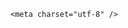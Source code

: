 <!DOCTYPE html>
<html lang="zh-CN">

<head>
    
<title>北京飞美国旧金山航班起飞时疑因发动机着火取消，现场发生了什么？_腾讯新闻</title>
<meta name="keywords" content="旧金山,北京,美国,美国_社会,飞机,航班,客机">
<meta name="description" content="极目新闻记者 李迎5月26日下午，有网友发文称，从北京首都机场飞往旧金山的UA889航班在起飞阶段疑似右侧引擎失灵，且冒有火光，随即该航班被终止起飞。UA889一名乘客称，在飞机加速准备起飞时，她忽然听到一声巨响，随即飞机降低了速度后完全停在跑道上。飞机停在跑道后，她在飞机舱内闻到焦味，并看到消防队员现场作业。据...">
<meta name="author" content="腾讯网">
<meta name="copyright" content="Copyright 1998 - 2025 Tencent. All Rights Reserved">
<meta property="og:type" content="news" />

<meta property="og:title" content="北京飞美国旧金山航班起飞时疑因发动机着火取消，现场发生了什么？_腾讯新闻" />
<meta property="og:description" content="极目新闻记者 李迎5月26日下午，有网友发文称，从北京首都机场飞往旧金山的UA889航班在起飞阶段疑似右侧引擎失灵，且冒有火光，随即该航班被终止起飞。UA889一名乘客称，在飞机加速准备起飞时，她忽然听到一声巨响，随即飞机降低了速度后完全停在跑道上。飞机停在跑道后，她在飞机舱内闻到焦味，并看到消防队员现场作业。据..." />
<meta property="og:url" content="https://news.qq.com/rain/a/20250527Q03PA900" />
<meta property="og:image" content="https://inews.gtimg.com/news_ls/O6KJ2axTt4TNlTfg0QEpNb34f7v_CWXGG6yeYyJhw_ewIAA_640330/0" />
<meta property="article:author" content="" />
<meta property="article:published_time" content="2025-05-27 20:51:24" />
<meta property="category" content="" />

    <meta charset="utf-8" />
<meta http-equiv="X-UA-Compatible" content="IE=Edge" />
<meta name="viewport" content="width=device-width, initial-scale=1, shrink-to-fit=no" />
<link rel="dns-prefetch" href="mat1.gtimg.com">
<link rel="dns-prefetch" href="i.news.qq.com">
<link rel="shortcut icon" href="https://mat1.gtimg.com/qqcdn/qqindex2021/favicon.ico">
<script nomodule="true" src="https://mat1.gtimg.com/qqcdn/qqindex2021/common-static/20240515201444/core3-37-1.min.js"></script>
<script>
  try {
    if (!window.IntersectionObserver) {
      var observerScript = document.createElement('script');
      observerScript.src = "https://mat1.gtimg.com/qqcdn/qqindex2021/common-static/20241024141058/intersection-observer-polyfill.js";
      document.head.appendChild(observerScript);
    }
  } catch (error) {}
</script>

<script>
  try {
    if (!Element.prototype.scrollTo) {
      var scrollScript = document.createElement('script');
      scrollScript.src = "https://mat1.gtimg.com/qqcdn/qqindex2021/common-static/20241025153001/scroll-behavior-polyfill.js";
      document.head.appendChild(scrollScript);
    }
  } catch (error) {}
</script>
<script>
  try {
    if ('scrollRestoration' in window.history) {
      window.history.scrollRestoration = 'manual';
    }
    window.isPcClient = Boolean(window.electron) && (
      window.navigator.userAgent.indexOf('pc-client') > 0 ||
      window.navigator.userAgent.indexOf('TencentNews') > 0
    );
  } catch {}
</script>
<script>
  try {
    if (window.isPcClient) {
      var bodyStyle = document.createElement('style');
      bodyStyle.innerText = 'body{ zoom: 0.95 }';
      document.head.appendChild(bodyStyle);
    }
  } catch {}
</script>
<script>
  window.DATA = {"ai_switch":true,"content":null,"ret":0,"shareImg":"","already_answer":false,"questionInfo":{"thumbnails_qqnews":[""],"title":"北京飞美国旧金山航班起飞时疑因发动机着火取消，现场发生了什么？","url":"http://view.inews.qq.com/a/20250527Q03PA900","abstract":"","id":"20250527Q03PA900","longtitle":"北京飞美国旧金山航班起飞时疑因发动机着火取消，现场发生了什么？","question_short_title":"北京飞美国旧金山航班起飞时疑因发动机着火取消，现场发生了什么？","relate_extend_infos":[{"title":"美联航一客机在北京起飞时发动机疑起火，乘客：已终止起飞改签其他航班","url":"https://view.inews.qq.com/a/20250527A04D9P00","abstract":"极目新闻记者 李迎5月26日下午，有网友发文称，从北京首都机场飞往旧金山的UA889航班在起飞阶段疑似右侧引擎失灵，且冒有火光，随即该航班被终止起飞。UA889一名乘客称，在飞机加速准备起飞时，她忽然听到一声巨响，随即飞机降低了速度后完全停在跑道上。飞机停在跑道后，她在飞机舱内闻到焦味，并看到消防队员现场作业。据...","articletype":"0","id":"20250527A04D9P00","longtitle":"美联航一客机在北京起飞时发动机疑起火，乘客：已终止起飞改签其他航班","picShowType":"90092","thumbnails_qqnews":["https://inews.gtimg.com/om_ls/O2mF1aQtjJzu5_KnFGi0cQbNOYZ6elsccqW6K7wUfyiqEAA_294195/0"]}]},"safe_cntl":{"close_all_favorite":0,"close_all_rel":0,"close_comment_dislike":0,"emoticon_comment_mode":0,"close_all_ad":0,"close_all_emoticon_comment":0,"close_global_news_sis":0,"close_relate_thing":0,"close_share_pull":0},"surl":"https://view.inews.qq.com/a/20250527Q03PA900","article_category":"85","atype":232,"copyright_wording_share":"免责声明","enableDiffusion":1,"final_declare":["个人观点，仅供参考"],"isSensitive":0,"remarks":"","card":{"msgEntry":1,"vip_desc":"腾讯新闻问答课代表官方账号","chlname":"问答课代表","desc":"腾讯新闻问答课代表，结合当下热点新闻和网友热议，发现好问题，期待好回答。","uin":"ecbe89d289b6198c7996f16538ebc224f9","vip_place":"left","suid":"8QMc339d5IQeuTzY5QN3","update_frequency":"1970-01-01 08:00:00","liveInfo":{},"cpLevel":2,"vip_type_new":"30012","chlid":"22983986","icon":"https://inews.gtimg.com/om_ls/OPBO91JgEbYG-O62jC2hCRA_yoydsA8oEANb87pxgNxKgAA_200200/0","vip_icon_night":"http://inews.gtimg.com/newsapp_ls/0/14876052067/0","vip_type":"30012","vip_icon":"http://inews.gtimg.com/newsapp_ls/0/14876051701/0"},"channelEntryJumpType":1,"is_deleted":0,"title":"北京飞美国旧金山航班起飞时疑因发动机着火取消，现场发生了什么？","FadCid":"","content_words_num":29,"id":"20250527Q03PA900","news_app_recommend_status":4,"time":"2025-05-27 11:13:59","url":"https://view.inews.qq.com/a/20250527Q03PA900","closeCommentBanner":0,"commentid":"","iNewsRecommendLevel":1,"news_update_time":1748352286,"question_id":"","abstract":"","disableDeclare":1,"emojiRelatedSwitch":1,"emojiSwitch":1,"self_declare":{"declare":"个人观点，仅供参考"},"shareDesc":"腾讯新闻","forbidCommentUpDown":0,"adInfo":{"openAds":1,"openAdsComment":1,"openAdsPhotos":1,"openAdsText":1,"openRelatedNewsAd":1},"all_long_pic":1,"attribute":{},"categoryrray":{"category_id":"85","sub_category_id":"744"},"copyright_share":"本文来自腾讯新闻客户端创作者，不代表腾讯新闻的观点和立场。","detail_entry":{"is_orignal":1,"orignal_entry":1},"extra_property":{"FeedbackDetailDisableInsert":1,"zanSkinType":""},"intro":"","likeInfo":0,"relate_extend_infos":{"abstract":"极目新闻记者 李迎5月26日下午，有网友发文称，从北京首都机场飞往旧金山的UA889航班在起飞阶段疑似右侧引擎失灵，且冒有火光，随即该航班被终止起飞。UA889一名乘客称，在飞机加速准备起飞时，她忽然听到一声巨响，随即飞机降低了速度后完全停在跑道上。飞机停在跑道后，她在飞机舱内闻到焦味，并看到消防队员现场作业。据...","id":"20250527A04D9P00","imgURL":"https://inews.gtimg.com/om_ls/O2mF1aQtjJzu5_KnFGi0cQbNOYZ6elsccqW6K7wUfyiqEAA_640330/0","imgURLSmall":"https://inews.gtimg.com/om_ls/O2mF1aQtjJzu5_KnFGi0cQbNOYZ6elsccqW6K7wUfyiqEAA_150120/0","longTitle":"美联航一客机在北京起飞时发动机疑起火，乘客：已终止起飞改签其他航班","title":"美联航一客机在北京起飞时发动机疑起火，乘客：已终止起飞改签其他航班","url":"http://view.inews.qq.com/a/20250527A04D9P00"},"answer_num":2,"cms_id":"20250527Q03PA900","articleId":"20250527Q051NX00","article_type":232,"tags":"","desc":"极目新闻记者 李迎5月26日下午，有网友发文称，从北京首都机场飞往旧金山的UA889航班在起飞阶段疑似右侧引擎失灵，且冒有火光，随即该航班被终止起飞。UA889一名乘客称，在飞机加速准备起飞时，她忽然听到一声巨响，随即飞机降低了速度后完全停在跑道上。飞机停在跑道后，她在飞机舱内闻到焦味，并看到消防队员现场作业。据...","videoArr":[]};
</script>
<script>
  window.channelInfo = {"channelConfig":{"channelNav":[{"_auto_id":"1","active_alien_img":"","alien_img":"","channel_id":"news_news_home","is_local":"0","link":"https://www.qq.com","name_cn":"首页","name_en":"home"},{"_auto_id":"2","active_alien_img":"","alien_img":"","channel_id":"news_news_top","is_local":"0","link":"","name_cn":"要闻","name_en":"news"},{"_auto_id":"4","active_alien_img":"","alien_img":"","channel_id":"news_news_bj","is_local":"1","link":"","name_cn":"北京","name_en":"bj"},{"_auto_id":"5","active_alien_img":"","alien_img":"","channel_id":"news_news_finance","is_local":"0","link":"","name_cn":"财经","name_en":"finance"},{"_auto_id":"6","active_alien_img":"","alien_img":"","channel_id":"news_news_tech","is_local":"0","link":"","name_cn":"科技","name_en":"tech"},{"_auto_id":"7","active_alien_img":"","alien_img":"","channel_id":"tv","is_local":"0","link":"https://v.qq.com/channel/tv/?ptag=qqnews","name_cn":"电视剧","name_en":"tv"},{"_auto_id":"8","active_alien_img":"","alien_img":"","channel_id":"news_news_qa","is_local":"0","link":"","name_cn":"热问","name_en":"qa"},{"_auto_id":"9","active_alien_img":"","alien_img":"","channel_id":"news_news_ent","is_local":"0","link":"","name_cn":"娱乐","name_en":"ent"},{"_auto_id":"10","active_alien_img":"","alien_img":"","channel_id":"variety","is_local":"0","link":"https://v.qq.com/channel/variety/?ptag=qqnews","name_cn":"综艺","name_en":"variety"},{"_auto_id":"11","active_alien_img":"","alien_img":"","channel_id":"news_news_sports","is_local":"0","link":"","name_cn":"体育","name_en":"sports"},{"_auto_id":"13","active_alien_img":"","alien_img":"","channel_id":"news_news_nba","is_local":"0","link":"","name_cn":"NBA","name_en":"nba"},{"_auto_id":"14","active_alien_img":"","alien_img":"","channel_id":"news_news_world","is_local":"0","link":"","name_cn":"国际","name_en":"world"},{"_auto_id":"15","active_alien_img":"","alien_img":"","channel_id":"news_news_mil","is_local":"0","link":"","name_cn":"军事","name_en":"milite"},{"_auto_id":"16","active_alien_img":"","alien_img":"","channel_id":"news_news_auto","is_local":"0","link":"","name_cn":"汽车","name_en":"auto"},{"_auto_id":"17","active_alien_img":"","alien_img":"","channel_id":"news_news_house","is_local":"0","link":"","name_cn":"房产","name_en":"house"},{"_auto_id":"18","active_alien_img":"","alien_img":"","channel_id":"news_news_edu","is_local":"0","link":"","name_cn":"教育","name_en":"edu"},{"_auto_id":"19","active_alien_img":"","alien_img":"","channel_id":"news_news_antip","is_local":"0","link":"","name_cn":"健康","name_en":"health"},{"_auto_id":"20","active_alien_img":"","alien_img":"","channel_id":"news_news_video","is_local":"0","link":"","name_cn":"视频","name_en":"video"},{"_auto_id":"21","active_alien_img":"","alien_img":"","channel_id":"news_news_game","is_local":"0","link":"","name_cn":"游戏","name_en":"games"},{"_auto_id":"22","active_alien_img":"","alien_img":"","channel_id":"news_news_nchupin","is_local":"0","link":"","name_cn":"眼界","name_en":"chupin"},{"_auto_id":"24","active_alien_img":"","alien_img":"","channel_id":"news_news_football","is_local":"0","link":"","name_cn":"足球","name_en":"football"},{"_auto_id":"25","active_alien_img":"","alien_img":"","channel_id":"news_news_kepu","is_local":"0","link":"","name_cn":"科学","name_en":"kepu"},{"_auto_id":"26","active_alien_img":"","alien_img":"","channel_id":"news_news_digi","is_local":"0","link":"","name_cn":"数码","name_en":"digi"},{"_auto_id":"28","active_alien_img":"","alien_img":"","channel_id":"ymzx","is_local":"0","link":"https://gamer.qq.com/v2/cloudgame/game/96897?ichannel=txxwpc0Ftxxwpc1","name_cn":"元梦之星","name_en":"news_news_ymzx"},{"_auto_id":"31","active_alien_img":"","alien_img":"","channel_id":"movie","is_local":"0","link":"https://v.qq.com/channel/movie/?ptag=qqnews","name_cn":"电影","name_en":"movie"},{"_auto_id":"32","active_alien_img":"","alien_img":"","channel_id":"news_news_esport","is_local":"0","link":"","name_cn":"电竞","name_en":"esport"},{"_auto_id":"34","active_alien_img":"","alien_img":"","channel_id":"news_news_history","is_local":"0","link":"","name_cn":"历史","name_en":"history"},{"_auto_id":"35","active_alien_img":"","alien_img":"","channel_id":"news_news_baby","is_local":"0","link":"","name_cn":"育儿","name_en":"baby"},{"_auto_id":"36","active_alien_img":"","alien_img":"","channel_id":"hbjy","is_local":"0","link":"https://gp.qq.com/act/a20250421mnqlx/news.shtml","name_cn":"和平精英","name_en":"news_news_hbjy"},{"_auto_id":"37","active_alien_img":"","alien_img":"","channel_id":"cloud_gamer","is_local":"0","link":"https://gamer.qq.com/?ichannel=txxwpc0Ftxxwpc1","name_cn":"云游戏","name_en":"cloud_gamer"},{"_auto_id":"38","active_alien_img":"","alien_img":"","channel_id":"news_news_lic","is_local":"0","link":"","name_cn":"理财","name_en":"finance_licai"},{"_auto_id":"39","active_alien_img":"","alien_img":"","channel_id":"news_news_istock","is_local":"0","link":"","name_cn":"股票","name_en":"finance_stock"},{"_auto_id":"40","active_alien_img":"","alien_img":"","channel_id":"ren_min_shi_pin","is_local":"0","link":"https://news.qq.com/omn/author/8QMd3Hld74cbujbY?tab=om_video","name_cn":"人民视频","name_en":"ren_min_shi_pin"},{"_auto_id":"41","active_alien_img":"","alien_img":"","channel_id":"news_news_weather","is_local":"0","link":"https://tianqi.qq.com/index.htm","name_cn":"天气","name_en":"weather"}]}};
</script>
<script>
  window.articleConfig = {"rightConfig":[{"_auto_id":"1","category_key":"default","modules":"{\"moduleList\":[{\"title\":\"精选视频\",\"id\":\"video_album\",\"videoType\":\"tag\",\"videoId\":\"aUepxrtchGM=\"},{\"title\":\"下载条\",\"id\":\"download_banner\",\"isSticky\":1},{\"title\":\"热点榜\",\"id\":\"hot_rank_list\",\"isSticky\":1},{\"title\":\"广告推广\",\"id\":\"ssp_ad_module\",\"category\":\"ad_ssp\",\"loid\":\"109\",\"isSticky\":1}]}"}],"tonglanAdConfig":[],"bottomConfig":[],"videoAdConfig":[],"rightGameConfig":[]};
</script>
<script src="https://mat1.gtimg.com/www/js/emonitor/custom_ed041a23.js" charset="utf-8"></script>
<script>
  try {
    window.emonitorIns = emonitor.create({
      name: 'newsqq_quesionArticle',
      atta: {
        name: 'newsqq',
      },
      mode: '007',
    });
  } catch (err) {
    console.warn(err);
  }
</script>
<link href="https://mat1.gtimg.com/qqcdn/qqindex2021/common-static/hel/qqnews-pc-dc_20250526065055/static/css/qa.css" rel="stylesheet">

<script>window.__HEL_PRESET_META__={"qqnews-pc-components":{"app":{"id":1366,"name":"qqnews-pc-components","app_group_name":"qqnews-pc-components","proj_ver":{"map":{},"utime":0},"online_version":"qqnews-pc-components_20250515055747","build_version":"qqnews-pc-components_20250526064847","update_at":"2025-05-26T10:49:41.000Z","desc":"set by [init], from container [formal.pc.dc.sz101011] worker [2]"},"version":{"sub_app_name":"qqnews-pc-components","sub_app_version":"qqnews-pc-components_20250526064847","src_map":{"webDirPath":"https://mat1.gtimg.com/qqcdn/qqindex2021/common-static/hel/qqnews-pc-components_20250526064847","htmlIndexSrc":"https://mat1.gtimg.com/qqcdn/qqindex2021/common-static/hel/qqnews-pc-components_20250526064847/index.html","extractMode":"all","iframeSrc":"","chunkCssSrcList":["https://mat1.gtimg.com/qqcdn/qqindex2021/common-static/hel/qqnews-pc-components_20250526064847/static/css/index.css"],"chunkJsSrcList":["https://mat1.gtimg.com/qqcdn/qqindex2021/common-static/hel/qqnews-pc-components_20250526064847/static/js/index.js"],"staticCssSrcList":[],"staticJsSrcList":["https://mat1.gtimg.com/qqcdn/qqindex2021/static/20231212123233/react.production.min.js","https://mat1.gtimg.com/qqcdn/qqindex2021/static/20231212123233/react-dom.production.min.js","https://mat1.gtimg.com/qqcdn/qqindex2021/common-static/hel/hel-base-v16.js"],"relativeCssSrcList":[],"relativeJsSrcList":[],"privCssSrcList":[],"srvModSrcList":[],"srvModSrcIndex":"","headAssetList":[{"tag":"staticScript","append":false,"attrs":{"src":"https://mat1.gtimg.com/qqcdn/qqindex2021/static/20231212123233/react.production.min.js"}},{"tag":"staticScript","append":false,"attrs":{"src":"https://mat1.gtimg.com/qqcdn/qqindex2021/static/20231212123233/react-dom.production.min.js"}},{"tag":"staticScript","append":false,"attrs":{"src":"https://mat1.gtimg.com/qqcdn/qqindex2021/common-static/hel/hel-base-v16.js"}},{"tag":"script","append":true,"attrs":{"src":"https://mat1.gtimg.com/qqcdn/qqindex2021/common-static/hel/qqnews-pc-components_20250526064847/static/js/index.js","defer":""}},{"tag":"link","append":true,"attrs":{"href":"https://mat1.gtimg.com/qqcdn/qqindex2021/common-static/hel/qqnews-pc-components_20250526064847/static/css/index.css","rel":"stylesheet"}}],"bodyAssetList":[]},"update_at":"2025-05-26T10:49:40.000Z","create_at":"2025-05-26T10:49:40.000Z","_worker_id":"2","_is_backup":true}}}</script>
<script>window.__VIEW_PATH__="question.ejs";</script>
</head>

<body id="dc-question-body">
  <div id="root"></div>
    <iframe style="display: none;" src="https://i.news.qq.com/web_backend/getWebPacUid"></iframe>
<script src="https://mat1.gtimg.com/qqcdn/qqindex2021/common-static/20240805160928/react.production.min.js"></script>
<script src="https://mat1.gtimg.com/qqcdn/qqindex2021/common-static/20240805160928/react-dom.production.min.js"></script>
<script src="https://mat1.gtimg.com/qqcdn/qqindex2021/common-static/20241018171503/universal-report.min.js"></script>
<script defer type="text/javascript" src="https://mat1.gtimg.com/qqcdn/qqindex2021/libs/barrier/aria.js?appid=9327b8b06379d9d1728bbfbe2025ef9c" charset="utf-8"></script>
<script defer src="https://t.captcha.qq.com/TCaptcha.js"></script>
<script>document.cookie="hel_err=;path=/;";</script>
<script src="https://mat1.gtimg.com/qqcdn/qqindex2021/common-static/hel/hel-base-v16.js"></script>
<script src="https://mat1.gtimg.com/qqcdn/qqindex2021/common-static/hel/qqnews-pc-hel-entry_20250117174052/static/js/index.js"></script>
<link rel="preload" href="https://mat1.gtimg.com/qqcdn/qqindex2021/common-static/hel/qqnews-pc-dc_20250526065055/static/js/qa.js" as="script">
<link rel="preload" href="https://mat1.gtimg.com/qqcdn/qqindex2021/common-static/hel/qqnews-pc-components_20250526064847/static/js/index.js" as="script">
<script>window.loadProject("https://mat1.gtimg.com/qqcdn/qqindex2021/common-static/hel/qqnews-pc-dc_20250526065055/static/js/qa.js");</script>
<iframe id="videoFrame" style="display: none;" src="https://video.qq.com/cookie/sync_qqnews.html"></iframe>
</body>

</html>
